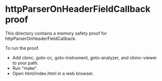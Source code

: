 httpParserOnHeaderFieldCallback proof
==============

This directory contains a memory safety proof for httpParserOnHeaderFieldCallback.

To run the proof.
* Add cbmc, goto-cc, goto-instrument, goto-analyzer, and cbmc-viewer
  to your path.
* Run "make".
* Open html/index.html in a web browser.
